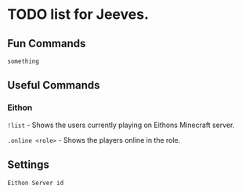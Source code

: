 # TODO list for Jeeves.

## Fun Commands

`something`

## Useful Commands

### Eithon

`!list` - Shows the users currently playing on Eithons Minecraft server.

`.online <role>` - Shows the players online in the role.

## Settings

`Eithon Server id`
